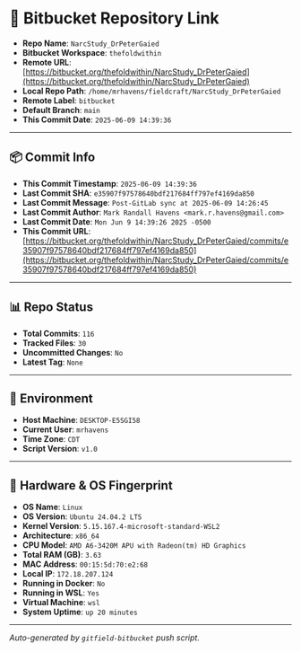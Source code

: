 # 🔗 Bitbucket Repository Link

- **Repo Name**: `NarcStudy_DrPeterGaied`
- **Bitbucket Workspace**: `thefoldwithin`
- **Remote URL**: [https://bitbucket.org/thefoldwithin/NarcStudy_DrPeterGaied](https://bitbucket.org/thefoldwithin/NarcStudy_DrPeterGaied)
- **Local Repo Path**: `/home/mrhavens/fieldcraft/NarcStudy_DrPeterGaied`
- **Remote Label**: `bitbucket`
- **Default Branch**: `main`
- **This Commit Date**: `2025-06-09 14:39:36`

---

## 📦 Commit Info

- **This Commit Timestamp**: `2025-06-09 14:39:36`
- **Last Commit SHA**: `e35907f97578640bdf217684ff797ef4169da850`
- **Last Commit Message**: `Post-GitLab sync at 2025-06-09 14:26:45`
- **Last Commit Author**: `Mark Randall Havens <mark.r.havens@gmail.com>`
- **Last Commit Date**: `Mon Jun 9 14:39:26 2025 -0500`
- **This Commit URL**: [https://bitbucket.org/thefoldwithin/NarcStudy_DrPeterGaied/commits/e35907f97578640bdf217684ff797ef4169da850](https://bitbucket.org/thefoldwithin/NarcStudy_DrPeterGaied/commits/e35907f97578640bdf217684ff797ef4169da850)

---

## 📊 Repo Status

- **Total Commits**: `116`
- **Tracked Files**: `30`
- **Uncommitted Changes**: `No`
- **Latest Tag**: `None`

---

## 🧭 Environment

- **Host Machine**: `DESKTOP-E5SGI58`
- **Current User**: `mrhavens`
- **Time Zone**: `CDT`
- **Script Version**: `v1.0`

---

## 🧬 Hardware & OS Fingerprint

- **OS Name**: `Linux`
- **OS Version**: `Ubuntu 24.04.2 LTS`
- **Kernel Version**: `5.15.167.4-microsoft-standard-WSL2`
- **Architecture**: `x86_64`
- **CPU Model**: `AMD A6-3420M APU with Radeon(tm) HD Graphics`
- **Total RAM (GB)**: `3.63`
- **MAC Address**: `00:15:5d:70:e2:68`
- **Local IP**: `172.18.207.124`
- **Running in Docker**: `No`
- **Running in WSL**: `Yes`
- **Virtual Machine**: `wsl`
- **System Uptime**: `up 20 minutes`

---

_Auto-generated by `gitfield-bitbucket` push script._
